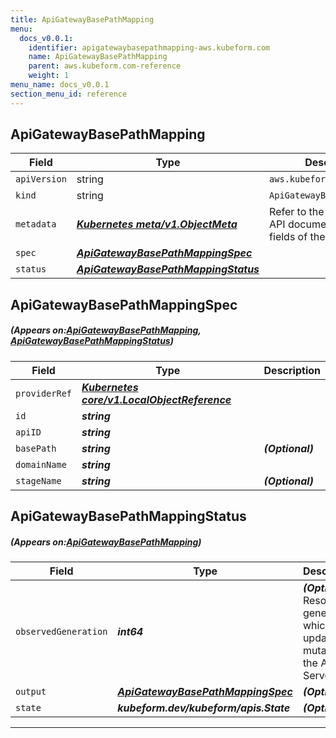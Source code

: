 ```yaml
---
title: ApiGatewayBasePathMapping
menu:
  docs_v0.0.1:
    identifier: apigatewaybasepathmapping-aws.kubeform.com
    name: ApiGatewayBasePathMapping
    parent: aws.kubeform.com-reference
    weight: 1
menu_name: docs_v0.0.1
section_menu_id: reference
---
```


## ApiGatewayBasePathMapping
| Field | Type | Description |
| ------ | ----- | ----------- |
| `apiVersion` | string | `aws.kubeform.com/v1alpha1` |
|    `kind` | string | `ApiGatewayBasePathMapping` |
| `metadata` | ***[Kubernetes meta/v1.ObjectMeta](https://kubernetes.io/docs/reference/generated/kubernetes-api/v1.13/#objectmeta-v1-meta)***|Refer to the Kubernetes API documentation for the fields of the `metadata` field.|
| `spec` | ***[ApiGatewayBasePathMappingSpec](#ApiGatewayBasePathMappingSpec)***||
| `status` | ***[ApiGatewayBasePathMappingStatus](#ApiGatewayBasePathMappingStatus)***||
## ApiGatewayBasePathMappingSpec
##### (Appears on:[ApiGatewayBasePathMapping](#ApiGatewayBasePathMapping), [ApiGatewayBasePathMappingStatus](#ApiGatewayBasePathMappingStatus))
| Field | Type | Description |
| ------ | ----- | ----------- |
| `providerRef` | ***[Kubernetes core/v1.LocalObjectReference](https://kubernetes.io/docs/reference/generated/kubernetes-api/v1.13/#localobjectreference-v1-core)***||
| `id` | ***string***||
| `apiID` | ***string***||
| `basePath` | ***string***| ***(Optional)*** |
| `domainName` | ***string***||
| `stageName` | ***string***| ***(Optional)*** |
## ApiGatewayBasePathMappingStatus
##### (Appears on:[ApiGatewayBasePathMapping](#ApiGatewayBasePathMapping))
| Field | Type | Description |
| ------ | ----- | ----------- |
| `observedGeneration` | ***int64***| ***(Optional)*** Resource generation, which is updated on mutation by the API Server.|
| `output` | ***[ApiGatewayBasePathMappingSpec](#ApiGatewayBasePathMappingSpec)***| ***(Optional)*** |
| `state` | ***kubeform.dev/kubeform/apis.State***| ***(Optional)*** |
---
